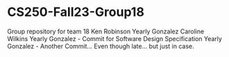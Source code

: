 # CS250-Fall23-Group18
Group repository for team 18
Ken Robinson
Yearly Gonzalez
Caroline Wilkins
Yearly Gonzalez - Commit for Software Design Specification
Yearly Gonzalez - Another Commit... Even though late... but just in case.
